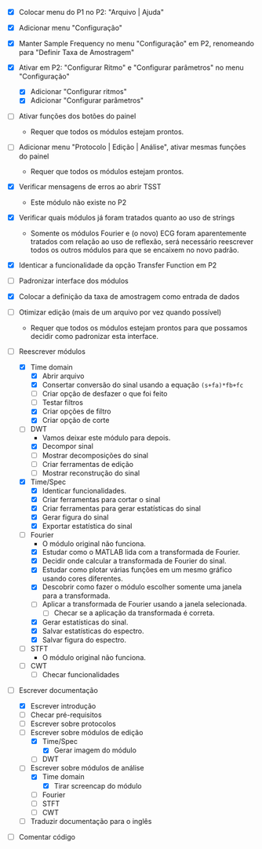 ﻿- [x] Colocar menu do P1 no P2: "Arquivo | Ajuda"
- [x] Adicionar menu "Configuração"
- [x] Manter Sample Frequency no menu "Configuração" em P2, renomeando para "Definir Taxa de Amostragem"
- [x] Ativar em P2: "Configurar Ritmo" e "Configurar parâmetros" no menu "Configuração"
  - [x] Adicionar "Configurar ritmos"
  - [x] Adicionar "Configurar parâmetros"
- [ ] Ativar funções dos botões do painel
  + Requer que todos os módulos estejam prontos.
- [ ] Adicionar menu "Protocolo | Edição | Análise", ativar mesmas funções do painel
  + Requer que todos os módulos estejam prontos.
- [x] Verificar mensagens de erros ao abrir TSST
  + Este módulo não existe no P2
- [x] Verificar quais módulos já foram tratados quanto ao uso de strings
  + Somente os módulos Fourier e (o novo) ECG foram aparentemente tratados com relação ao uso de reflexão, será necessário reescrever todos os outros módulos para que se encaixem no novo padrão.
- [x] Identicar a funcionalidade da opção Transfer Function em P2
- [ ] Padronizar interface dos módulos
- [x] Colocar a definição da taxa de amostragem como entrada de dados
- [ ] Otimizar edição (mais de um arquivo por vez quando possível)
  + Requer que todos os módulos estejam prontos para que possamos decidir como padronizar esta interface.

- [ ] Reescrever módulos
  - [x] Time domain
    - [x] Abrir arquivo
    - [x] Consertar conversão do sinal usando a equação `(s+fa)*fb+fc`
    - [ ] Criar opção de desfazer o que foi feito
    - [ ] Testar filtros
    - [x] Criar opções de filtro
    - [x] Criar opção de corte
  - [ ] DWT
    + Vamos deixar este módulo para depois.
    - [x] Decompor sinal
    - [ ] Mostrar decomposições do sinal
    - [ ] Criar ferramentas de edição
    - [ ] Mostrar reconstrução do sinal
  - [x] Time/Spec
    - [x] Identicar funcionalidades.
    - [x] Criar ferramentas para cortar o sinal
    - [x] Criar ferramentas para gerar estatísticas do sinal
    - [x] Gerar figura do sinal
    - [x] Exportar estatística do sinal	  
  - [ ] Fourier
    + O módulo original não funciona.
    - [x] Estudar como o MATLAB lida com a transformada de Fourier.
    - [x] Decidir onde calcular a transformada de Fourier do sinal.
    - [x] Estudar como plotar várias funções em um mesmo gráfico usando cores diferentes.
    - [x] Descobrir como fazer o módulo escolher somente uma janela para a transformada.
    - [ ] Aplicar a transformada de Fourier usando a janela selecionada.
      - [ ] Checar se a aplicação da transformada é correta.
    - [x] Gerar estatísticas do sinal.
    - [x] Salvar estatísticas do espectro.
    - [x] Salvar figura do espectro.
  - [ ] STFT
    + O módulo original não funciona.
  - [ ] CWT
    - [ ] Checar funcionalidades

- [ ] Escrever documentação
  - [x] Escrever introdução
  - [ ] Checar pré-requisitos
  - [ ] Escrever sobre protocolos
  - [ ] Escrever sobre módulos de edição
    - [x] Time/Spec
      - [x] Gerar imagem do módulo
    - [ ] DWT
  - [ ] Escrever sobre módulos de análise
    - [x] Time domain
      - [x] Tirar screencap do módulo
    - [ ] Fourier
    - [ ] STFT
    - [ ] CWT
  - [ ] Traduzir documentação para o inglês
- [ ] Comentar código
